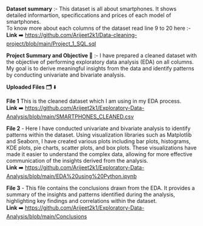 **Dataset summary** :- This dataset is all about smartphones. It shows detailed informartion, specificcations and prices of each model of smartphones.  
To know more about each columns of the dataset read line 9 to 20 here :-       
**Link** ➡️ https://github.com/Arijeet2k1/Data-cleaning-project/blob/main/Project_1_SQL.sql

**Project Summary and Objective 🎯** :- I have prepared a cleaned dataset with the objective of performing exploratory data analysis (EDA) on all columns. My goal is to derive meaningful insights from the data and identify patterns by conducting univariate and bivariate analysis.

**Uploaded Files 🗂️** ⬇️

**File 1** This is the cleaned dataset which I am using in my EDA process.             
**Link** ➡️ https://github.com/Arijeet2k1/Exploratory-Data-Analysis/blob/main/SMARTPHONES_CLEANED.csv

**File 2** - Here I have conducted univariate and bivariate analysis to identify patterns within the dataset. Using visualization libraries such as Matplotlib and Seaborn, I have created various plots including bar plots, histograms, KDE plots, pie charts, scatter plots, and box plots. These visualizations have made it easier to understand the complex data, allowing for more effective communication of the insights derived from the analysis.          
**Link** ➡️ https://github.com/Arijeet2k1/Exploratory-Data-Analysis/blob/main/EDA%20using%20Python.ipynb

**File 3** -  This file contains the conclusions drawn from the EDA. It provides a summary of the insights and patterns identified during the analysis, highlighting key findings and correlations within the dataset.  
**Link** ➡️ https://github.com/Arijeet2k1/Exploratory-Data-Analysis/blob/main/Conclusions
